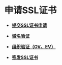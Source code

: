 # 申请SSL证书<a name="ccm_01_0311"></a>

-   **[提交SSL证书申请](提交SSL证书申请.md)**  

-   **[域名验证](域名验证.md)**  

-   **[组织验证（OV、EV）](组织验证（OV-EV）.md)**  

-   **[签发SSL证书](签发SSL证书.md)**  

